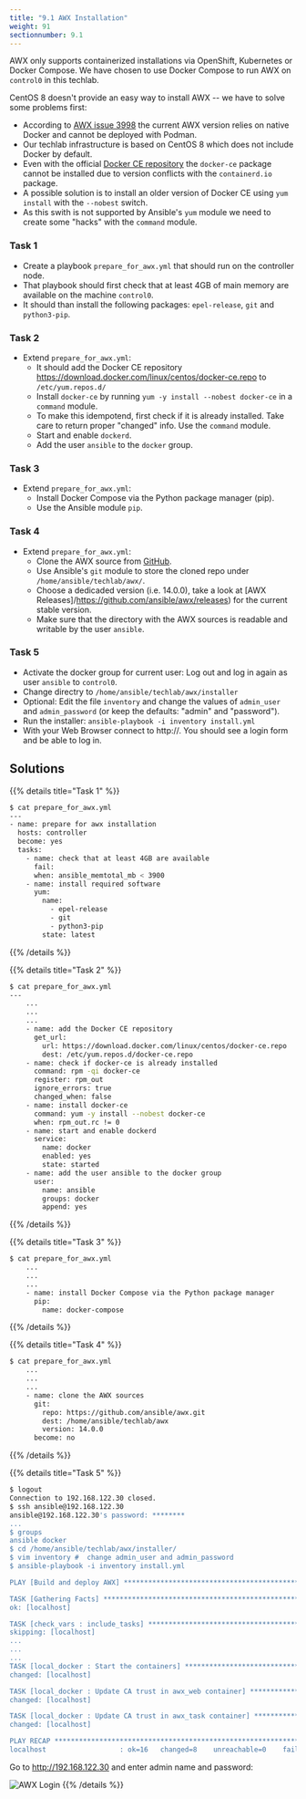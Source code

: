 ```yaml
---
title: "9.1 AWX Installation"
weight: 91
sectionnumber: 9.1
---
```


AWX only supports containerized installations via OpenShift, Kubernetes or Docker Compose. We have chosen to use Docker Compose to run AWX on `control0` in this techlab.

CentOS 8 doesn't provide an easy way to install AWX -- we have to solve some problems first:

* According to [AWX issue 3998](https://github.com/ansible/awx/issues/3998) the current  AWX version relies on native Docker and cannot be deployed with Podman.
* Our techlab infrastructure is based on CentOS 8 which does not include Docker by default.
* Even with the official [Docker CE repository](https://download.docker.com/linux/centos/docker-ce.repo) the `docker-ce` package cannot be installed due to version conflicts with the `containerd.io` package.
* A possible solution is to install an older version of Docker CE using `yum install` with the `--nobest` switch.
* As this swith is not supported by Ansible's `yum` module we need to create some "hacks" with the `command` module.

### Task 1

* Create a playbook `prepare_for_awx.yml` that should run on the controller node.
* That playbook should first check that at least 4GB of main memory are available on the machine `control0`.
* It should than install the following packages: `epel-release`,  `git` and  `python3-pip`.
          
### Task 2

* Extend `prepare_for_awx.yml`:
  * It should add the Docker CE repository https://download.docker.com/linux/centos/docker-ce.repo to `/etc/yum.repos.d/`
  * Install `docker-ce` by running `yum -y install --nobest docker-ce` in a `command` module.
  * To make this idempotend, first check if it is already installed. Take care to return proper "changed" info. Use the `command` module.
  * Start and enable `dockerd`.
  * Add the user `ansible` to the `docker` group.

### Task 3

* Extend `prepare_for_awx.yml`:
  * Install Docker Compose via the Python package manager (pip).
  * Use the  Ansible module `pip`.

### Task 4

* Extend `prepare_for_awx.yml`:
  * Clone the AWX source from [GitHub](https://github.com/ansible/awx.git).
  * Use Ansible's `git` module to store the cloned repo under `/home/ansible/techlab/awx/`.
  * Choose a dedicaded version (i.e. 14.0.0), take a look at [AWX Releases]/https://github.com/ansible/awx/releases) for the current stable version.
  * Make sure that the directory with the AWX sources is readable and writable by the user `ansible`.

### Task 5

* Activate the docker group for current user: Log out and log in again as user `ansible` to `control0`.
* Change directry to `/home/ansible/techlab/awx/installer`
* Optional: Edit the file `inventory` and change the values of `admin_user` and `admin_password` (or keep the defaults: "admin" and "password").
* Run the installer: `ansible-playbook -i inventory install.yml`
* With your Web Browser connect to http://<IP of control0>. You should see a login form and be able to log in.

## Solutions
{{% details title="Task 1" %}}
```bash
$ cat prepare_for_awx.yml
---
- name: prepare for awx installation
  hosts: controller
  become: yes
  tasks:
    - name: check that at least 4GB are available
      fail:
      when: ansible_memtotal_mb < 3900
    - name: install required software
      yum:
        name:
          - epel-release
          - git
          - python3-pip
        state: latest
```
{{% /details %}}

{{% details title="Task 2" %}}
```bash
$ cat prepare_for_awx.yml
---
    ...
    ...
    ...
    - name: add the Docker CE repository
      get_url:
        url: https://download.docker.com/linux/centos/docker-ce.repo
        dest: /etc/yum.repos.d/docker-ce.repo
    - name: check if docker-ce is already installed
      command: rpm -qi docker-ce
      register: rpm_out
      ignore_errors: true
      changed_when: false
    - name: install docker-ce
      command: yum -y install --nobest docker-ce
      when: rpm_out.rc != 0
    - name: start and enable dockerd
      service:
        name: docker
        enabled: yes
        state: started
    - name: add the user ansible to the docker group
      user:
        name: ansible
        groups: docker
        append: yes
```
{{% /details %}}

{{% details title="Task 3" %}}
```bash
$ cat prepare_for_awx.yml
    ...
    ...
    ...
    - name: install Docker Compose via the Python package manager
      pip:
        name: docker-compose
```
{{% /details %}}

{{% details title="Task 4" %}}
```bash
$ cat prepare_for_awx.yml
    ...
    ...
    ...
    - name: clone the AWX sources
      git:
        repo: https://github.com/ansible/awx.git
        dest: /home/ansible/techlab/awx
        version: 14.0.0
      become: no
```
{{% /details %}}


{{% details title="Task 5" %}}
```bash
$ logout 
Connection to 192.168.122.30 closed.
$ ssh ansible@192.168.122.30
ansible@192.168.122.30's password: ********
...
$ groups
ansible docker
$ cd /home/ansible/techlab/awx/installer/
$ vim inventory #  change admin_user and admin_password
$ ansible-playbook -i inventory install.yml

PLAY [Build and deploy AWX] ******************************************************************************************************************************************************************

TASK [Gathering Facts] ***********************************************************************************************************************************************************************
ok: [localhost]

TASK [check_vars : include_tasks] ************************************************************************************************************************************************************
skipping: [localhost]
...
...
...
TASK [local_docker : Start the containers] ***************************************************************************************************************************************************
changed: [localhost]

TASK [local_docker : Update CA trust in awx_web container] ***********************************************************************************************************************************
changed: [localhost]

TASK [local_docker : Update CA trust in awx_task container] **********************************************************************************************************************************
changed: [localhost]

PLAY RECAP ***********************************************************************************************************************************************************************************
localhost                  : ok=16   changed=8    unreachable=0    failed=0    skipped=86   rescued=0    ignored=0   
```

Go to http://192.168.122.30 and enter admin name and password:

![AWX Login](awx001.png)
{{% /details %}}
